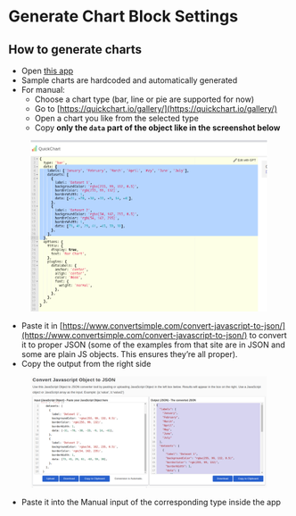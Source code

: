# Generate Chart Block Settings

## How to generate charts

* Open [this app](https://app.mindstudio.ai/ais/f44520ff-8d0f-4068-95ea-a0c59293d067/use)
* Sample charts are hardcoded and automatically generated
* For manual:
  * Choose a chart type (bar, line or pie are supported for now)
  * Go to [https://quickchart.io/gallery/](https://quickchart.io/gallery/)
  * Open a chart you like from the selected type
  * Copy **only the `data` part of the object like in the screenshot below**

<figure><img src="../../.gitbook/assets/chart1.png" alt=""><figcaption></figcaption></figure>

* Paste it in [https://www.convertsimple.com/convert-javascript-to-json/](https://www.convertsimple.com/convert-javascript-to-json/) to convert it to proper JSON (some of the examples from that site are in JSON and some are plain JS objects. This ensures they’re all proper).
* Copy the output from the right side

<figure><img src="../../.gitbook/assets/chart2.png" alt=""><figcaption></figcaption></figure>

* Paste it into the Manual input of the corresponding type inside the app
